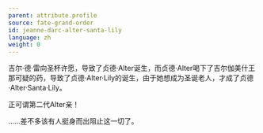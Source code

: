 ```yaml
---
parent: attribute.profile
source: fate-grand-order
id: jeanne-darc-alter-santa-lily
language: zh
weight: 0
---
```


吉尔·德·雷向圣杯许愿，导致了贞德·Alter诞生，而贞德·Alter喝下了吉尔伽美什王那可疑的药，导致了贞德·Alter·Lily的诞生，由于她想成为圣诞老人，才成了贞德·Alter·Santa·Lily。

正可谓第二代Alter亲！

……差不多该有人挺身而出阻止这一切了。
